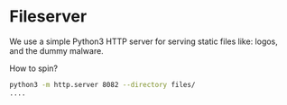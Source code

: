 # Fileserver

We use a simple Python3 HTTP server for serving static files like: logos, and the dummy malware.

How to spin?

```bash
python3 -m http.server 8082 --directory files/
....